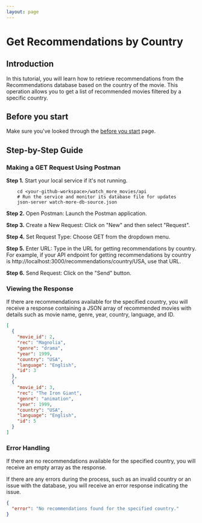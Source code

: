 ```yaml
---
layout: page
---
```


# Get Recommendations by Country

## Introduction

In this tutorial, you will learn how to retrieve recommendations from the Recommendations database based on the country of the movie. This operation allows you to get a list of recommended movies filtered by a specific country.

## Before you start

Make sure you've looked through the [before you start](../quickstart/before_you_start.md) page.

## Step-by-Step Guide

### Making a GET Request Using Postman

**Step 1.** Start your local service if it's not running.

```shell
    cd <your-github-workspace>/watch_more_movies/api
    # Run the service and monitor its database file for updates
    json-server watch-more-db-source.json
```

**Step 2.** Open Postman: Launch the Postman application.

**Step 3.** Create a New Request: Click on "New" and then select "Request".

**Step 4.** Set Request Type: Choose GET from the dropdown menu.

**Step 5.** Enter URL: Type in the URL for getting recommendations by country. For example, if your API endpoint for getting recommendations by country is http://localhost:3000/recommendations/country/USA, use that URL.

**Step 6.** Send Request: Click on the "Send" button.

### Viewing the Response

If there are recommendations available for the specified country, you will receive a response containing a JSON array of recommended movies with details such as movie name, genre, year, country, language, and ID.

```json
[
  {
    "movie_id": 2,
    "rec": "Magnolia",
    "genre": "drama",
    "year": 1999,
    "country": "USA",
    "language": "English",
    "id": 3
  },
  {
    "movie_id": 3,
    "rec": "The Iron Giant",
    "genre": "animation",
    "year": 1999,
    "country": "USA",
    "language": "English",
    "id": 5
  }
]
```

### Error Handling

If there are no recommendations available for the specified country, you will receive an empty array as the response.

If there are any errors during the process, such as an invalid country or an issue with the database, you will receive an error response indicating the issue.

```json
{
  "error": "No recommendations found for the specified country."
}
```

